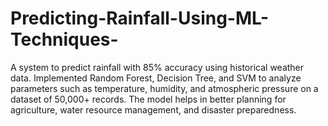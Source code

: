 # Predicting-Rainfall-Using-ML-Techniques-
A system to predict rainfall with 85% accuracy using historical weather data. Implemented Random Forest, Decision Tree, and SVM to analyze parameters such as temperature, humidity, and atmospheric pressure on a dataset of 50,000+ records. The model helps in better planning for agriculture, water resource management, and disaster preparedness.
